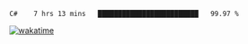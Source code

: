 <!--START_SECTION:waka-->
```text
C#    7 hrs 13 mins   █████████████████████████   99.97 % 
```
<!--END_SECTION:waka-->

[![wakatime](https://wakatime.com/badge/user/d6a1e036-2153-43d6-9604-0dce67457b7f.svg)](https://wakatime.com/@d6a1e036-2153-43d6-9604-0dce67457b7f)
